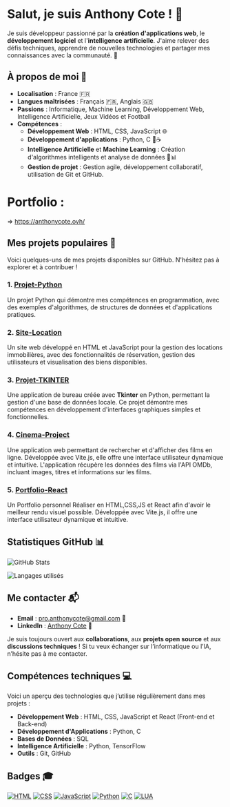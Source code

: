 # Salut, je suis Anthony Cote ! 👋

Je suis développeur passionné par la **création d'applications web**, le **développement logiciel** et l'**intelligence artificielle**. J'aime relever des défis techniques, apprendre de nouvelles technologies et partager mes connaissances avec la communauté. 🚀
 
## À propos de moi 📍

- **Localisation** : France 🇫🇷
- **Langues maîtrisées** : Français 🇫🇷, Anglais 🇬🇧
- **Passions** : Informatique, Machine Learning, Développement Web, Intelligence Artificielle, Jeux Vidéos et Football
- **Compétences** :
  - **Développement Web** : HTML, CSS, JavaScript 🌐
  - **Développement d'applications** : Python, C 🐍☕
  - **Intelligence Artificielle** et **Machine Learning** : Création d'algorithmes intelligents et analyse de données 🤖📊
  - **Gestion de projet** : Gestion agile, développement collaboratif, utilisation de Git et GitHub.
 
# Portfolio : 
=> https://anthonycote.ovh/

## Mes projets populaires 🚀

Voici quelques-uns de mes projets disponibles sur GitHub. N'hésitez pas à explorer et à contribuer !

### 1. [**Projet-Python**](https://github.com/anthocote19/Projet-Python)
Un projet Python qui démontre mes compétences en programmation, avec des exemples d'algorithmes, de structures de données et d'applications pratiques.

### 2. [**Site-Location**](https://github.com/anthocote19/Site-Location)
Un site web développé en HTML et JavaScript pour la gestion des locations immobilières, avec des fonctionnalités de réservation, gestion des utilisateurs et visualisation des biens disponibles.

### 3. [**Projet-TKINTER**](https://github.com/anthocote19/Projet-TKINTER)
Une application de bureau créée avec **Tkinter** en Python, permettant la gestion d'une base de données locale. Ce projet démontre mes compétences en développement d'interfaces graphiques simples et fonctionnelles.

### 4. [**Cinema-Project**](https://github.com/anthocote19/Cinema-Project)
Une application web permettant de rechercher et d'afficher des films en ligne. Développée avec Vite.js, elle offre une interface utilisateur dynamique et intuitive. L'application récupère les données des films via l'API OMDb, incluant images, titres et informations sur les films.

### 5. [**Portfolio-React**](https://github.com/anthocote19/Portfolio-React)
Un Portfolio personnel Réaliser en HTML,CSS,JS et React afin d'avoir le meilleur rendu visuel possible. Développée avec Vite.js, il offre une interface utilisateur dynamique et intuitive.


## Statistiques GitHub 📊

![GitHub Stats](https://github-readme-stats.vercel.app/api?username=anthocote19)

![Langages utilisés](https://github-readme-stats.vercel.app/api/top-langs/?username=anthocote19&layout=compact)

## Me contacter 📬

- **Email** : [pro.anthonycote@gmail.com](mailto:pro.anthonycote@gmail.com) 📧
- **LinkedIn** : [Anthony Cote](https://www.linkedin.com/in/anthony-cote-25390433a/) 🔗

Je suis toujours ouvert aux **collaborations**, aux **projets open source** et aux **discussions techniques** ! Si tu veux échanger sur l’informatique ou l’IA, n’hésite pas à me contacter.

## Compétences techniques 💻
 
Voici un aperçu des technologies que j’utilise régulièrement dans mes projets :

- **Développement Web** : HTML, CSS, JavaScript et React (Front-end et Back-end)
- **Développement d'Applications** : Python, C
- **Bases de Données** : SQL
- **Intelligence Artificielle** : Python, TensorFlow
- **Outils** : Git, GitHub

## Badges 🎓

[![HTML](https://img.shields.io/badge/HTML-5-orange?style=flat-square&logo=html5&logoColor=white)](https://github.com/anthocote19)
[![CSS](https://img.shields.io/badge/CSS-3-blue?style=flat-square&logo=css3&logoColor=white)](https://github.com/anthocote19)
[![JavaScript](https://img.shields.io/badge/JavaScript-yellow?style=flat-square&logo=javascript&logoColor=white)](https://github.com/anthocote19)
[![Python](https://img.shields.io/badge/Python-blue?style=flat-square&logo=python&logoColor=white)](https://github.com/anthocote19)
[![C](https://img.shields.io/badge/C-black?style=flat-square&logo=c&logoColor=white)](https://github.com/anthocote19)
[![LUA](https://img.shields.io/badge/LUA-blue?style=flat-square&logo=LUA&logoColor=white)](https://github.com/anthocote19)
